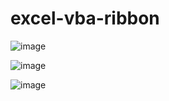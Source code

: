 # excel-vba-ribbon

![image](https://user-images.githubusercontent.com/1501327/187859485-4315dbcc-b0f1-41da-a337-1cd72a421382.png)

![image](https://user-images.githubusercontent.com/1501327/187859874-8a2d218c-f10b-4a73-8886-4078ffa3801d.png)

![image](https://user-images.githubusercontent.com/1501327/187860258-f15135a2-105c-45af-a482-ef8bce4e1023.png)
